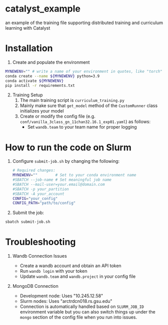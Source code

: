 # catalyst_example
an example of the training file supporting distributed training and curriculum learning with Catalyst

# Installation

1. Create and populate the environment
```bash
MYNEWENV="" # write a name of your environment in quotes, like "torch"
conda create --name ${MYNEWENV} python=3.9
conda activate ${MYNEWENV}
pip install -r requirements.txt
```

2. Training Setup
   1. The main training script is `curriculum_training.py`
   2.  Mainly make sure that `get_model` method of the `CustomRunner` class initializes your model
   3. Create or modify the config file (e.g. `conf/vanilla_3class_gn_11chan32.16.1_exp01.yaml`) as follows:
      - Set `wandb.team` to your team name for proper logging

# How to run the code on Slurm

1. Configure `submit-job.sh` by changing the following:
   ```bash
   # Required changes:
   MYNEWENV=""        # Set to your conda environment name
   #SBATCH --job-name # Set meaningful job name
   #SBATCH --mail-user=your.email@domain.com
   #SBATCH -p your_partition
   #SBATCH -A your_account
   CONFIG="your_config"
   CONFIG_PATH="path/to/config"
   ```

2. Submit the job:
```bash
sbatch submit-job.sh
```

# Troubleshooting

1. Wandb Connection Issues
   - Create a wandb account and obtain an API token
   - Run `wandb login` with your token
   - Update `wandb.team` and `wandb.project` in your config file

2. MongoDB Connection
   - Development node: Uses "10.245.12.58"
   - Slurm nodes: Uses "arctrdcn018.rs.gsu.edu"
   - Connection is automatically handled based on `SLURM_JOB_ID` environment variable but you can also switch things up under the `mongo` section of the config file when you run into issues.
